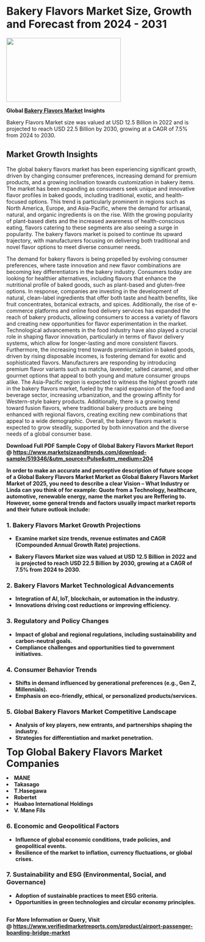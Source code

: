 <H1>Bakery Flavors Market Size, Growth and Forecast from 2024 - 2031</H1><img class="aligncenter size-medium wp-image-584254" src="https://thirdeyenews.in/wp-content/uploads/2024/09/Global-Market-Research-300x168.jpeg" alt="" width="300" height="168" /><p><strong>Global&nbsp;<a href="https://www.marketsizeandtrends.com/download-sample/519346/&amp;utm_source=Pulse&amp;utm_medium=204">Bakery Flavors Market</a> Insights</strong></p><p>Bakery Flavors Market size was valued at USD 12.5 Billion in 2022 and is projected to reach USD 22.5 Billion by 2030, growing at a CAGR of 7.5% from 2024 to 2030.</p><p><h2>Market Growth Insights</h2> <p>The global bakery flavors market has been experiencing significant growth, driven by changing consumer preferences, increasing demand for premium products, and a growing inclination towards customization in bakery items. The market has been expanding as consumers seek unique and innovative flavor profiles in baked goods, including traditional, exotic, and health-focused options. This trend is particularly prominent in regions such as North America, Europe, and Asia-Pacific, where the demand for artisanal, natural, and organic ingredients is on the rise. With the growing popularity of plant-based diets and the increased awareness of health-conscious eating, flavors catering to these segments are also seeing a surge in popularity. The bakery flavors market is poised to continue its upward trajectory, with manufacturers focusing on delivering both traditional and novel flavor options to meet diverse consumer needs. </p> <p><strong></strong></p> <p>The demand for bakery flavors is being propelled by evolving consumer preferences, where taste innovation and new flavor combinations are becoming key differentiators in the bakery industry. Consumers today are looking for healthier alternatives, including flavors that enhance the nutritional profile of baked goods, such as plant-based and gluten-free options. In response, companies are investing in the development of natural, clean-label ingredients that offer both taste and health benefits, like fruit concentrates, botanical extracts, and spices. Additionally, the rise of e-commerce platforms and online food delivery services has expanded the reach of bakery products, allowing consumers to access a variety of flavors and creating new opportunities for flavor experimentation in the market. Technological advancements in the food industry have also played a crucial role in shaping flavor innovation, particularly in terms of flavor delivery systems, which allow for longer-lasting and more consistent flavors. Furthermore, the increasing trend towards premiumization in baked goods, driven by rising disposable incomes, is fostering demand for exotic and sophisticated flavors. Manufacturers are responding by introducing premium flavor variants such as matcha, lavender, salted caramel, and other gourmet options that appeal to both young and mature consumer groups alike. The Asia-Pacific region is expected to witness the highest growth rate in the bakery flavors market, fueled by the rapid expansion of the food and beverage sector, increasing urbanization, and the growing affinity for Western-style bakery products. Additionally, there is a growing trend toward fusion flavors, where traditional bakery products are being enhanced with regional flavors, creating exciting new combinations that appeal to a wide demographic. Overall, the bakery flavors market is expected to grow steadily, supported by both innovation and the diverse needs of a global consumer base. <p><strong></p><p><span class=""><strong>Download Full PDF Sample Copy of Global Bakery Flavors Market Report</strong> @ <a href="https://www.marketsizeandtrends.com/download-sample/519346/&amp;utm_source=Pulse&amp;utm_medium=204" target="_blank">https://www.marketsizeandtrends.com/download-sample/519346/&amp;utm_source=Pulse&amp;utm_medium=204</a></span></p><p>In order to make an accurate and perceptive description of future scope of a Global&nbsp;Bakery Flavors Market Market as Global&nbsp;Bakery Flavors Market Market of 2025, you need to describe a clear Vision &ndash; What Industry or Linda can you think of for example: Quote from a Technology, healthcare, automotive, renewable energy, name the market you are Reffering to. However, some general trends and factors usually impact market reports and their future outlook include:</p><h3>1.&nbsp;<strong>Bakery Flavors Market Growth Projections</strong></h3><ul><li>Examine market size trends, revenue estimates and CAGR (Compounded Annual Growth Rate) projections.</li><li><p>Bakery Flavors Market size was valued at USD 12.5 Billion in 2022 and is projected to reach USD 22.5 Billion by 2030, growing at a CAGR of 7.5% from 2024 to 2030.</p></li></ul><h3>2.&nbsp;<strong>Bakery Flavors Market Technological Advancements</strong></h3><ul><li>Integration of AI, IoT, blockchain, or automation in the industry.</li><li>Innovations driving cost reductions or improving efficiency.</li></ul><h3>3.&nbsp;<strong>Regulatory and Policy Changes</strong></h3><ul><li>Impact of global and regional regulations, including sustainability and carbon-neutral goals.</li><li>Compliance challenges and opportunities tied to government initiatives.</li></ul><h3>4.&nbsp;<strong>Consumer Behavior Trends</strong></h3><ul><li>Shifts in demand influenced by generational preferences (e.g., Gen Z, Millennials).</li><li>Emphasis on eco-friendly, ethical, or personalized products/services.</li></ul><h3>5.&nbsp;<strong>Global Bakery Flavors Market Competitive Landscape</strong></h3><ul><li>Analysis of key players, new entrants, and partnerships shaping the industry.</li><li>Strategies for differentiation and market penetration.</li></ul><p data-pm-slice="1 1 []"><span style="color: inherit; font-family: inherit; font-size: 25px;">Top Global Bakery Flavors Market Companies</span></p><div class="" data-test-id=""><p><li>MANE</li><li> Takasago</li><li> T.Hasegawa</li><li> Robertet</li><li> Huabao International Holdings</li><li> V. Mane Fils</li></p></div><h3>6.&nbsp;<strong>Economic and Geopolitical Factors</strong></h3><ul><li>Influence of global economic conditions, trade policies, and geopolitical events.</li><li>Resilience of the market to inflation, currency fluctuations, or global crises.</li></ul><h3>7.&nbsp;<strong>Sustainability and ESG (Environmental, Social, and Governance)</strong></h3><ul><li>Adoption of sustainable practices to meet ESG criteria.</li><li>Opportunities in green technologies and circular economy principles.</li></ul><h2><strong style="font-size: 14px;">For More Information or Query, Visit @&nbsp;</strong><a style="background-color: #ffffff; font-size: 14px;" href="https://www.marketsizeandtrends.com/report/bakery-flavors-market/" target="_blank">https://www.verifiedmarketreports.com/product/airport-passenger-boarding-bridge-market</a></h2>
